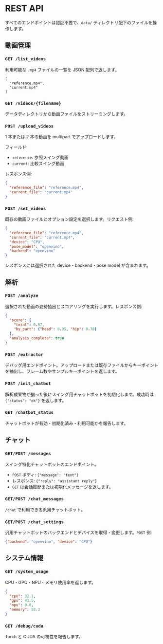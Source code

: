 # REST API

すべてのエンドポイントは認証不要で、`data/` ディレクトリ配下のファイルを操作します。

## 動画管理

### `GET /list_videos`
利用可能な `.mp4` ファイルの一覧を JSON 配列で返します。

```
[
  "reference.mp4",
  "current.mp4"
]
```

### `GET /videos/{filename}`
データディレクトリから動画ファイルをストリーミングします。

### `POST /upload_videos`
1 本または 2 本の動画を multipart でアップロードします。

フィールド:
- `reference`: 参照スイング動画
- `current`: 比較スイング動画

レスポンス例:

```json
{
  "reference_file": "reference.mp4",
  "current_file": "current.mp4"
}
```

### `POST /set_videos`
既存の動画ファイルとオプション設定を選択します。リクエスト例:

```json
{
  "reference_file": "reference.mp4",
  "current_file": "current.mp4",
  "device": "CPU",
  "pose_model": "openvino",
  "backend": "openvino"
}
```

レスポンスには選択された device・backend・pose model が含まれます。

## 解析

### `POST /analyze`
選択された動画の姿勢抽出とスコアリングを実行します。レスポンス例:

```json
{
  "score": {
    "total": 0.87,
    "by_part": {"head": 0.95, "hip": 0.78}
  },
  "analysis_complete": true
}
```

### `POST /extractor`
デバッグ用エンドポイント。アップロードまたは既存ファイルからキーポイントを抽出し、フレーム数やサンプルキーポイントを返します。

### `POST /init_chatbot`
解析成果物が揃った後にスイング用チャットボットを初期化します。成功時は `{"status": "ok"}` を返します。

### `GET /chatbot_status`
チャットボットが有効・初期化済み・利用可能かを報告します。

## チャット

### `GET/POST /messages`
スイング特化チャットボットのエンドポイント。
- `POST` ボディ: `{"message": "text"}`
- レスポンス: `{"reply": "assistant reply"}`
- `GET` は会話履歴または初期化メッセージを返します。

### `GET/POST /chat_messages`
`/chat` で利用できる汎用チャットボット。

### `GET/POST /chat_settings`
汎用チャットボットのバックエンドとデバイスを取得・変更します。`POST` 例:

```json
{"backend": "openvino", "device": "CPU"}
```

## システム情報

### `GET /system_usage`
CPU・GPU・NPU・メモリ使用率を返します。

```json
{
  "cpu": 32.1,
  "gpu": 41.5,
  "npu": 0.0,
  "memory": 58.3
}
```

### `GET /debug/cuda`
Torch と CUDA の可視性を報告します。
